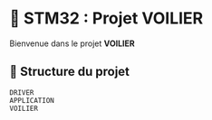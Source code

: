 # 🚀 STM32 : Projet VOILIER

Bienvenue dans le projet **VOILIER**

## 📁 Structure du projet

    DRIVER
    APPLICATION
    VOILIER

